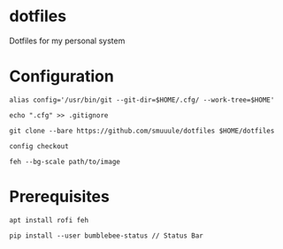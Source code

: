 # dotfiles
Dotfiles for my personal system

# Configuration
```
alias config='/usr/bin/git --git-dir=$HOME/.cfg/ --work-tree=$HOME'

echo ".cfg" >> .gitignore

git clone --bare https://github.com/smuuule/dotfiles $HOME/dotfiles

config checkout

feh --bg-scale path/to/image
```

# Prerequisites
```
apt install rofi feh

pip install --user bumblebee-status // Status Bar
```
